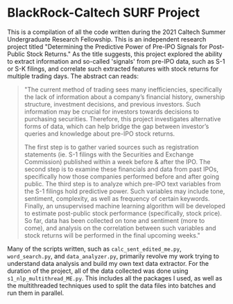 # BlackRock-Caltech SURF Project

This is a compilation of all the code written during the 2021 Caltech Summer Undergraduate Research Fellowship. This is an independent research project titled "Determining the Predictive Power of Pre-IPO Signals for Post-Public Stock Returns." As the title suggests, this project explored the ability to extract information and so-called 'signals' from pre-IPO data, such as S-1 or S-K filings, and correlate such extracted features with stock returns for multiple trading days. The abstract can reads:

> "The current method of trading sees many inefficiencies, specifically the lack of information about a company’s financial history, ownership structure, investment decisions, and previous investors. Such information may be crucial for investors towards decisions to purchasing securities. Therefore, this project investigates alternative forms of data, which can help bridge the gap between investor’s queries and knowledge about pre-IPO stock returns.
> 
> The first step is to gather varied sources such as registration statements (ie. S-1 filings with the Securities and Exchange Commission) published within a week before & after the IPO. The second step is to examine these financials and data from past IPOs, specifically how those companies performed before and after going public. The third step is to analyze which pre-IPO text variables from the S-1 filings hold predictive power. Such variables may include tone, sentiment, complexity, as well as frequency of certain keywords. Finally, an unsupervised machine learning algorithm will be developed to estimate post-public stock performance (specifically, stock price). So far, data has been collected on tone and sentiment (more to come), and analysis on the correlation between such variables and stock returns will be performed in the final upcoming weeks."

Many of the scripts written, such as ```calc_sent_edited_me.py```, ```word_search.py```, and ```data_analyzer.py```, primarily revolve my work trying to understand data analysis and build my own text data extractor. For the duration of the project, all of the data collected was done using ```s1_nlp_multithread_ME.py```. This includes all the packages I used, as well as the multithreaded techniques used to split the data files into batches and run them in parallel. 
